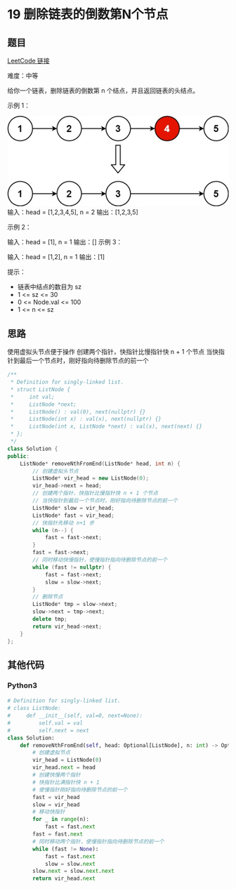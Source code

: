 # 19 删除链表的倒数第N个节点

## 题目

[LeetCode 链接](https://leetcode.cn/problems/remove-nth-node-from-end-of-list/)

难度：中等

给你一个链表，删除链表的倒数第 n 个结点，并且返回链表的头结点。

示例 1：

![示例 1](attach/2022-08-31-09-37-54.png)
输入：head = [1,2,3,4,5], n = 2
输出：[1,2,3,5]

示例 2：

输入：head = [1], n = 1
输出：[]
示例 3：

输入：head = [1,2], n = 1
输出：[1]

提示：

* 链表中结点的数目为 sz
* 1 <= sz <= 30
* 0 <= Node.val <= 100
* 1 <= n <= sz

## 思路

使用虚拟头节点便于操作
创建两个指针，快指针比慢指针快 n + 1 个节点
当快指针到最后一个节点时，刚好指向待删除节点的前一个

``` cpp
/**
 * Definition for singly-linked list.
 * struct ListNode {
 *     int val;
 *     ListNode *next;
 *     ListNode() : val(0), next(nullptr) {}
 *     ListNode(int x) : val(x), next(nullptr) {}
 *     ListNode(int x, ListNode *next) : val(x), next(next) {}
 * };
 */
class Solution {
public:
    ListNode* removeNthFromEnd(ListNode* head, int n) {
        // 创建虚拟头节点
        ListNode* vir_head = new ListNode(0);
        vir_head->next = head;
        // 创建两个指针，快指针比慢指针快 n + 1 个节点
        // 当快指针到最后一个节点时，刚好指向待删除节点的前一个
        ListNode* slow = vir_head;
        ListNode* fast = vir_head;
        // 快指针先移动 n+1 步
        while (n--) {
            fast = fast->next;
        }
        fast = fast->next;
        // 同时移动快慢指针，使慢指针指向待删除节点的前一个
        while (fast != nullptr) {
            fast = fast->next;
            slow = slow->next;
        }
        // 删除节点
        ListNode* tmp = slow->next;
        slow->next = tmp->next;
        delete tmp;
        return vir_head->next;
    }
};
```

## 其他代码

### Python3

``` python
# Definition for singly-linked list.
# class ListNode:
#     def __init__(self, val=0, next=None):
#         self.val = val
#         self.next = next
class Solution:
    def removeNthFromEnd(self, head: Optional[ListNode], n: int) -> Optional[ListNode]:
        # 创建虚拟节点
        vir_head = ListNode(0)
        vir_head.next = head
        # 创建快慢两个指针
        # 快指针比满指针快 n + 1
        # 使慢指针刚好指向待删除节点的前一个
        fast = vir_head
        slow = vir_head
        # 移动快指针
        for _ in range(n):
            fast = fast.next
        fast = fast.next
        # 同时移动两个指针，使慢指针指向待删除节点的前一个
        while (fast != None):
            fast = fast.next
            slow = slow.next
        slow.next = slow.next.next
        return vir_head.next
```

